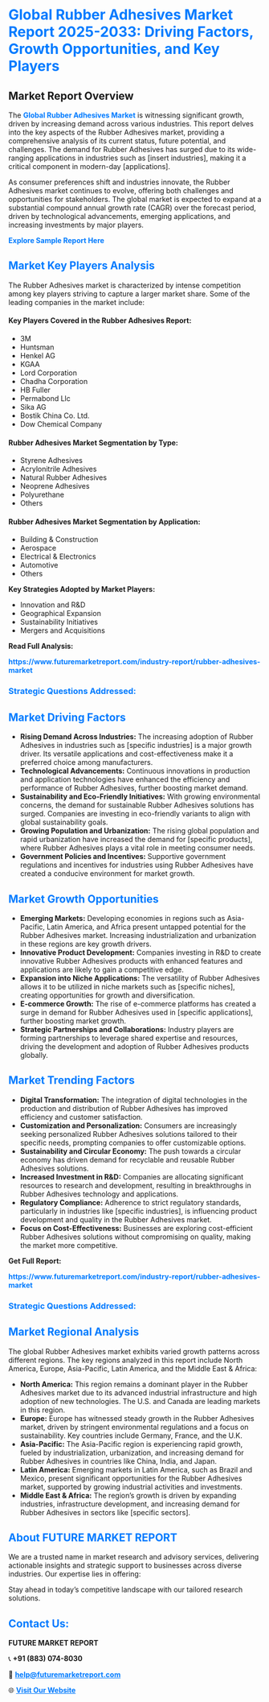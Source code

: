 <h1 style="color: #007BFF;">Global Rubber Adhesives Market Report 2025-2033: Driving Factors, Growth Opportunities, and Key Players</h1>

<section id="overview">
<h2>Market Report Overview</h2>
<p>The <a href="https://www.futuremarketreport.com/industry-report/rubber-adhesives-market" style="color: #007BFF; text-decoration: none;"><strong>Global Rubber Adhesives Market</strong></a> is witnessing significant growth, driven by increasing demand across various industries. This report delves into the key aspects of the Rubber Adhesives market, providing a comprehensive analysis of its current status, future potential, and challenges. The demand for Rubber Adhesives has surged due to its wide-ranging applications in industries such as [insert industries], making it a critical component in modern-day [applications].</p>
<p>As consumer preferences shift and industries innovate, the Rubber Adhesives market continues to evolve, offering both challenges and opportunities for stakeholders. The global market is expected to expand at a substantial compound annual growth rate (CAGR) over the forecast period, driven by technological advancements, emerging applications, and increasing investments by major players.</p>
</section>

<section id="overview">
<p><a href="https://www.futuremarketreport.com/request-sample/reportId=103105" style="color: #007BFF; text-decoration: none;"><strong>Explore Sample Report Here</strong></a></p>
</section>

<section id="key-players">
<h2 style="color: #007BFF;">Market Key Players Analysis</h2>
<p>The Rubber Adhesives market is characterized by intense competition among key players striving to capture a larger market share. Some of the leading companies in the market include:</p>
<h4>Key Players Covered in the Rubber Adhesives Report:</h4>
<ul><li>3M</li><li>Huntsman</li><li>Henkel AG</li><li>KGAA</li><li>Lord Corporation</li><li>Chadha Corporation</li><li>HB Fuller</li><li>Permabond Llc</li><li>Sika AG</li><li>Bostik China Co. Ltd.</li><li>Dow Chemical Company</li></ul>
<h4>Rubber Adhesives Market Segmentation by Type:</h4>
<ul><li>Styrene Adhesives</li><li>Acrylonitrile Adhesives</li><li>Natural Rubber Adhesives</li><li>Neoprene Adhesives</li><li>Polyurethane</li><li>Others</li></ul>

<h4>Rubber Adhesives Market Segmentation by Application:</h4>
<ul><li>Building &amp; Construction</li><li>Aerospace</li><li>Electrical &amp; Electronics</li><li>Automotive</li><li>Others</li></ul>
<p><strong>Key Strategies Adopted by Market Players:</strong></p>
<ul>
<li>Innovation and R&D</li>
<li>Geographical Expansion</li>
<li>Sustainability Initiatives</li>
<li>Mergers and Acquisitions</li>
</ul>
</section>

<section>
<p><strong>Read Full Analysis: </strong></p><a href="https://www.futuremarketreport.com/industry-report/rubber-adhesives-market" style="color: #007BFF; text-decoration: none;"><strong>https://www.futuremarketreport.com/industry-report/rubber-adhesives-market</strong></a>
<h3 style="color: #007BFF;">Strategic Questions Addressed:</h3>
</section>

<section id="driving-factors">
<h2 style="color: #007BFF;">Market Driving Factors</h2>
<ul>
<li><strong>Rising Demand Across Industries:</strong> The increasing adoption of Rubber Adhesives in industries such as [specific industries] is a major growth driver. Its versatile applications and cost-effectiveness make it a preferred choice among manufacturers.</li>
<li><strong>Technological Advancements:</strong> Continuous innovations in production and application technologies have enhanced the efficiency and performance of Rubber Adhesives, further boosting market demand.</li>
<li><strong>Sustainability and Eco-Friendly Initiatives:</strong> With growing environmental concerns, the demand for sustainable Rubber Adhesives solutions has surged. Companies are investing in eco-friendly variants to align with global sustainability goals.</li>
<li><strong>Growing Population and Urbanization:</strong> The rising global population and rapid urbanization have increased the demand for [specific products], where Rubber Adhesives plays a vital role in meeting consumer needs.</li>
<li><strong>Government Policies and Incentives:</strong> Supportive government regulations and incentives for industries using Rubber Adhesives have created a conducive environment for market growth.</li>
</ul>
</section>

<section id="growth-opportunities">
<h2 style="color: #007BFF;">Market Growth Opportunities</h2>
<ul>
<li><strong>Emerging Markets:</strong> Developing economies in regions such as Asia-Pacific, Latin America, and Africa present untapped potential for the Rubber Adhesives market. Increasing industrialization and urbanization in these regions are key growth drivers.</li>
<li><strong>Innovative Product Development:</strong> Companies investing in R&D to create innovative Rubber Adhesives products with enhanced features and applications are likely to gain a competitive edge.</li>
<li><strong>Expansion into Niche Applications:</strong> The versatility of Rubber Adhesives allows it to be utilized in niche markets such as [specific niches], creating opportunities for growth and diversification.</li>
<li><strong>E-commerce Growth:</strong> The rise of e-commerce platforms has created a surge in demand for Rubber Adhesives used in [specific applications], further boosting market growth.</li>
<li><strong>Strategic Partnerships and Collaborations:</strong> Industry players are forming partnerships to leverage shared expertise and resources, driving the development and adoption of Rubber Adhesives products globally.</li>
</ul>
</section>

<section id="trending-factors">
<h2 style="color: #007BFF;">Market Trending Factors</h2>
<ul>
<li><strong>Digital Transformation:</strong> The integration of digital technologies in the production and distribution of Rubber Adhesives has improved efficiency and customer satisfaction.</li>
<li><strong>Customization and Personalization:</strong> Consumers are increasingly seeking personalized Rubber Adhesives solutions tailored to their specific needs, prompting companies to offer customizable options.</li>
<li><strong>Sustainability and Circular Economy:</strong> The push towards a circular economy has driven demand for recyclable and reusable Rubber Adhesives solutions.</li>
<li><strong>Increased Investment in R&D:</strong> Companies are allocating significant resources to research and development, resulting in breakthroughs in Rubber Adhesives technology and applications.</li>
<li><strong>Regulatory Compliance:</strong> Adherence to strict regulatory standards, particularly in industries like [specific industries], is influencing product development and quality in the Rubber Adhesives market.</li>
<li><strong>Focus on Cost-Effectiveness:</strong> Businesses are exploring cost-efficient Rubber Adhesives solutions without compromising on quality, making the market more competitive.</li>
</ul>
</section>

<section>
<p><strong>Get Full Report: </strong></p><a href="https://www.futuremarketreport.com/industry-report/rubber-adhesives-market" style="color: #007BFF; text-decoration: none;"><strong>https://www.futuremarketreport.com/industry-report/rubber-adhesives-market</strong></a>
<h3 style="color: #007BFF;">Strategic Questions Addressed:</h3>
</section>


<section id="regional-analysis">
<h2 style="color: #007BFF;">Market Regional Analysis</h2>
<p>The global Rubber Adhesives market exhibits varied growth patterns across different regions. The key regions analyzed in this report include North America, Europe, Asia-Pacific, Latin America, and the Middle East & Africa:</p>
<ul>
<li><strong>North America:</strong> This region remains a dominant player in the Rubber Adhesives market due to its advanced industrial infrastructure and high adoption of new technologies. The U.S. and Canada are leading markets in this region.</li>
<li><strong>Europe:</strong> Europe has witnessed steady growth in the Rubber Adhesives market, driven by stringent environmental regulations and a focus on sustainability. Key countries include Germany, France, and the U.K.</li>
<li><strong>Asia-Pacific:</strong> The Asia-Pacific region is experiencing rapid growth, fueled by industrialization, urbanization, and increasing demand for Rubber Adhesives in countries like China, India, and Japan.</li>
<li><strong>Latin America:</strong> Emerging markets in Latin America, such as Brazil and Mexico, present significant opportunities for the Rubber Adhesives market, supported by growing industrial activities and investments.</li>
<li><strong>Middle East & Africa:</strong> The region’s growth is driven by expanding industries, infrastructure development, and increasing demand for Rubber Adhesives in sectors like [specific sectors].</li>
</ul>
</section>

<footer>
<h2 style="color: #007BFF;">About FUTURE MARKET REPORT</h2>
<p>We are a trusted name in market research and advisory services, delivering actionable insights and strategic support to businesses across diverse industries. Our expertise lies in offering:</p>

<p>Stay ahead in today’s competitive landscape with our tailored research solutions.</p>

<h2 style="color: #007BFF;">Contact Us:</h2>
<p><strong>FUTURE MARKET REPORT</strong></p>
<p>📞 <strong>+91 (883) 074-8030</strong></p>
<p>📧 <strong><a href="mailto:help@futuremarketreport.com" style="color: #007BFF;">help@futuremarketreport.com</a></strong></p>
<p>🌐 <strong><a href="https://www.futuremarketreport.com/" style="color: #007BFF;">Visit Our Website</a></strong></p>
</footer>